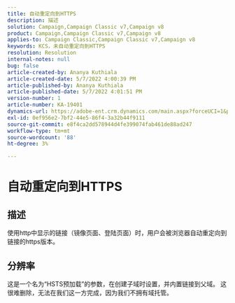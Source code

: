 ```yaml
---
title: 自动重定向到HTTPS
description: 描述
solution: Campaign,Campaign Classic v7,Campaign v8
product: Campaign,Campaign Classic v7,Campaign v8
applies-to: Campaign Classic,Campaign Classic v7,Campaign v8
keywords: KCS，未自动重定向到HTTPS
resolution: Resolution
internal-notes: null
bug: false
article-created-by: Ananya Kuthiala
article-created-date: 5/7/2022 4:00:39 PM
article-published-by: Ananya Kuthiala
article-published-date: 5/7/2022 4:01:51 PM
version-number: 1
article-number: KA-19401
dynamics-url: https://adobe-ent.crm.dynamics.com/main.aspx?forceUCI=1&pagetype=entityrecord&etn=knowledgearticle&id=0a8b07d3-1ece-ec11-a7b5-0022480a8e40
exl-id: 0ef956e2-7bf2-44e5-86f4-3a32b44f9111
source-git-commit: e8f4ca2dd578944d4fe399074fab461de88ad247
workflow-type: tm+mt
source-wordcount: '88'
ht-degree: 3%

---
```


# 自动重定向到HTTPS

## 描述

使用http中显示的链接（镜像页面、登陆页面）时，用户会被浏览器自动重定向到链接的https版本。

## 分辨率


这是一个名为“HSTS预加载”的参数，在创建子域时设置，并内置链接到父域。 这很难删除，无法在我们这一方完成，因为我们不拥有域托管。
